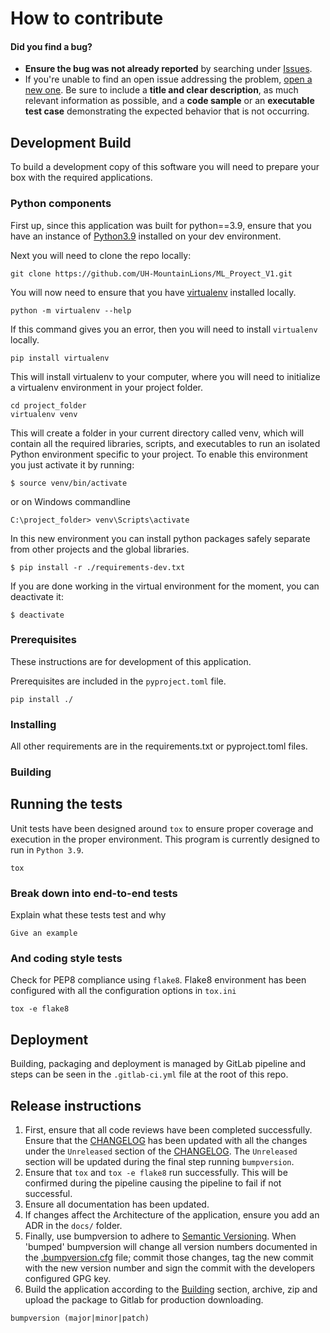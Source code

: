 # How to contribute

#### Did you find a bug?

* **Ensure the bug was not already reported** by searching under 
  [Issues](https://github.com/UH-MountainLions/ML_Proyect_V1/issues).
* If you're unable to find an open issue addressing the problem,
  [open a new one](https://github.com/UH-MountainLions/ML_Proyect_V1/issues/new). Be sure to include a **title 
  and clear description**, as much relevant information as possible, and a **code sample** or an **executable
  test case** demonstrating the expected behavior that is not occurring.

## Development Build
To build a development copy of this software you will need to prepare your box with the required applications.

### Python components
First up, since this application was built for python==3.9, ensure that you have an instance of [Python3.9] installed
on your dev environment.

Next you will need to clone the repo locally:
```commandline
git clone https://github.com/UH-MountainLions/ML_Proyect_V1.git
```

You will now need to ensure that you have [virtualenv](https://docs.python-guide.org/dev/virtualenvs/) installed 
locally.
```commandline
python -m virtualenv --help
```

If this command gives you an error, then you will need to install `virtualenv` locally.
```commandline
pip install virtualenv
```

This will install virtualenv to your computer, where you will need to initialize a virtualenv environment in your 
project folder.
```commandline
cd project_folder
virtualenv venv
```

This will create a folder in your current directory called venv, which will contain all the required libraries, scripts,
and executables to run an isolated Python environment specific to your project. To enable this environment you just
activate it by running:
```commandline
$ source venv/bin/activate
```

or on Windows commandline
```commandline
C:\project_folder> venv\Scripts\activate
```

In this new environment you can install python packages safely separate from other projects and the global libraries.
```commandline
$ pip install -r ./requirements-dev.txt
```

If you are done working in the virtual environment for the moment, you can deactivate it:
```commandline
$ deactivate
```

### Prerequisites
These instructions are for development of this application.

Prerequisites are included in the `pyproject.toml` file.
```commandline
pip install ./
```

### Installing

All other requirements are in the requirements.txt or pyproject.toml files.

### Building

## Running the tests

Unit tests have been designed around `tox` to ensure proper coverage and execution in the proper environment. This
program is currently designed to run in `Python 3.9`.
```commandline
tox
```

### Break down into end-to-end tests

Explain what these tests test and why

```
Give an example
```

### And coding style tests

Check for PEP8 compliance using `flake8`. Flake8 environment has been configured with all the configuration options in
`tox.ini`

```commandline
tox -e flake8
```

## Deployment

Building, packaging and deployment is managed by GitLab pipeline and steps can be seen in the `.gitlab-ci.yml` file at 
the root of this repo.

## Release instructions
1. First, ensure that all code reviews have been completed successfully. Ensure that the [CHANGELOG](./CHANGELOG.md) has 
   been updated with all the changes under the `Unreleased` section of the 
   [CHANGELOG](https://keepachangelog.com/en/1.0.0/). The `Unreleased` section will be updated during the final step 
   running `bumpversion`.
2. Ensure that `tox` and `tox -e flake8` run successfully. This will be confirmed during the pipeline causing the
   pipeline to fail if not successful.
3. Ensure all documentation has been updated.
4. If changes affect the Architecture of the application, ensure you add an ADR in the `docs/` folder.
5. Finally, use bumpversion to adhere to [Semantic Versioning](http://semver.org/). When 'bumped' bumpversion will 
   change all version numbers documented in the [.bumpversion.cfg](./.bumpversion.cfg) file; commit those changes, tag 
   the new commit with the new version number and sign the commit with the developers configured GPG key.
6. Build the application according to the [Building](#Building) section, archive, zip and upload the package to Gitlab 
   for production downloading.

```commandline
bumpversion (major|minor|patch)
```

[python3.9]: https://www.python.org/downloads/release/python-390/

